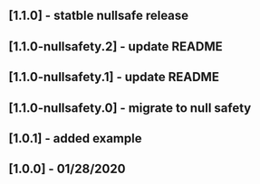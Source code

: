 ## [1.1.0] - statble nullsafe release
## [1.1.0-nullsafety.2] - update README
## [1.1.0-nullsafety.1] - update README
## [1.1.0-nullsafety.0] - migrate to null safety
## [1.0.1] - added example
## [1.0.0] - 01/28/2020
